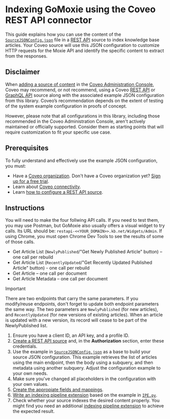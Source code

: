 # Indexing GoMoxie using the Coveo REST API connector
This guide explains how you can use the content of the [`SourceJSONConfig.json`](SourceJSONConfig.json) file in a [REST API](https://docs.coveo.com/en/1896/) source to index knowledge base articles. Your Coveo source will use this JSON configuration to customize HTTP requests for the Moxie API and identify the specific content to extract from the responses.

## Disclaimer
When [adding a source of content](https://docs.coveo.com/en/3390/index-content/add-or-edit-a-source#add-a-source) in the [Coveo Administration Console](https://docs.coveo.com/en/1841/), Coveo may recommend, or not recommend, using a Coveo [REST API](https://docs.coveo.com/en/1896/) or [GraphQL API](https://docs.coveo.com/en/n6gh2329/) source along with the associated example JSON configuration from this library. Coveo’s recommendation depends on the extent of testing of the system example configuration in proofs of concept.

However, please note that all configurations in this library, including those recommended in the Coveo Administration Console, aren't actively maintained or officially supported. Consider them as starting points that will require customization to fit your specific use case.

## Prerequisites
To fully understand and effectively use the example JSON configuration, you must:
- Have a [Coveo organization](https://docs.coveo.com/en/185). Don't have a Coveo organization yet? [Sign up for a free trial](https://www.coveo.com/en/free-trial?utm_marketing_tactic=connectivity_library).
- Learn about [Coveo connectivity](https://docs.coveo.com/en/1702).
- Learn [how to configure a REST API source](https://docs.coveo.com/en/1896/).

## Instructions
You will need to make the four follwing API calls. If you need to test them, you may use Postman, but GoMoxie also usually offers a visual widget to try calls. Its URL should be: `restapi-<<YOUR_DOMAIN>>.kb.net/Widgets/Admin`. If using Chrome, you must open Chrome Dev Tools to see the results of some of those calls.
* Get Article List (`NewlyPublished`/"Get Newly Published Article" button) – one call per rebuild
* Get Article List (`RecentlyUpdated`/"Get Recently Updated Published Article" button) - one call per rebuild
* Get Article – one call per document
* Get Article Metadata – one call per document

> [!IMPORTANT]
> There are two endpoints that carry the same parameters. If you modify/reuse endpoints, don't forget to update both endpoint parameters the same way. The two parameters are `NewlyPublished` (for new articles), and `RecentlyUpdated` (for new versions of existing articles). When an article is updated with a new version, its record will cease to be part of the NewlyPublished list.

1. Ensure you have a client ID, an API key, and a profile ID.
2. [Create a REST API source](https://docs.coveo.com/en/1896/) and, in the **Authorization** section, enter these credentials.
3. Use the example in [`SourceJSONConfig.json`](SourceJSONConfig.json) as a base to build your source JSON configuration. This example retrieves the list of articles using the main endpoint, then the body using a subquery, and then metadata using another subquery. Adjust the configuration example to your own needs.
4. Make sure you've changed all placeholders in the configuration with your own values.
5. [Create the appropiate fields and mappings](https://docs.coveo.com/en/1896/#completion).
6. [Write an indexing pipeline extension](https://docs.coveo.com/en/1645/) based on the example in [`IPE.py`](Extensions/IPE.py).
5. Check whether your source indexes the desired content properly. You might find you need an additional [indexing pipeline extension](https://docs.coveo.com/en/1645/) to achieve the expected result.
